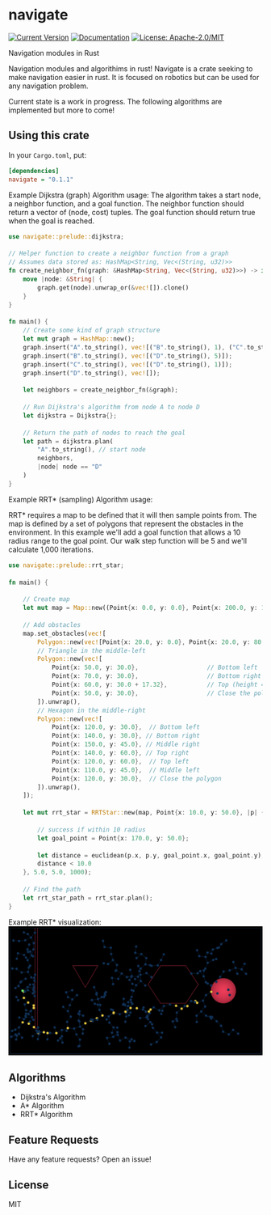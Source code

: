 # navigate
[![Current Version](https://img.shields.io/crates/v/navigate)](https://crates.io/crates/navigate)
[![Documentation](https://docs.rs/navigate/badge.svg)](https://docs.rs/navigate)
[![License: Apache-2.0/MIT](https://img.shields.io/crates/l/navigate.svg)](#license)

Navigation modules in Rust

Navigation modules and algorithims in rust! Navigate is a crate seeking to make navigation easier in rust. It is focused on robotics but can be used for any navigation problem.

Current state is a work in progress. The following algorithms are implemented but more to come! 

## Using this crate

In your `Cargo.toml`, put:

``` ini
[dependencies]
navigate = "0.1.1"
```

Example Dijkstra (graph) Algorithm usage:
The algorithm takes a start node, a neighbor function, and a goal function. The neighbor function should return a vector of (node, cost) tuples. The goal function should return true when the goal is reached.

``` rust
use navigate::prelude::dijkstra;

// Helper function to create a neighbor function from a graph
// Assumes data stored as: HashMap<String, Vec<(String, u32)>>
fn create_neighbor_fn(graph: &HashMap<String, Vec<(String, u32)>>) -> impl Fn(&String) -> Vec<(String, u32)> + '_ {
    move |node: &String| {
        graph.get(node).unwrap_or(&vec![]).clone()
    }
}

fn main() {
    // Create some kind of graph structure
    let mut graph = HashMap::new();
    graph.insert("A".to_string(), vec![("B".to_string(), 1), ("C".to_string(), 3)]);
    graph.insert("B".to_string(), vec![("D".to_string(), 5)]);
    graph.insert("C".to_string(), vec![("D".to_string(), 1)]);
    graph.insert("D".to_string(), vec![]);

    let neighbors = create_neighbor_fn(&graph);

    // Run Dijkstra's algorithm from node A to node D
    let dijkstra = Dijkstra{};
    
    // Return the path of nodes to reach the goal
    let path = dijkstra.plan(
        "A".to_string(), // start node
        neighbors,
        |node| node == "D"
    )
}

```

Example RRT* (sampling) Algorithm usage:

RRT* requires a map to be defined that it will then sample points from. The map is defined by a set of polygons that represent the obstacles in the environment. In this example we'll add a goal function that allows a 10 radius range to the goal point. Our walk step function will be 5 and we'll calculate 1,000 iterations.

``` rust
use navigate::prelude::rrt_star;

fn main() {

    // Create map
    let mut map = Map::new((Point{x: 0.0, y: 0.0}, Point{x: 200.0, y: 100.0}));
    
    // Add obstacles
    map.set_obstacles(vec![
        Polygon::new(vec![Point{x: 20.0, y: 0.0}, Point{x: 20.0, y: 80.0}, Point{x: 22.0, y: 80.0}, Point{x: 22.0, y: 0.0}]).unwrap(),
        // Triangle in the middle-left
        Polygon::new(vec![
            Point{x: 50.0, y: 30.0},                   // Bottom left
            Point{x: 70.0, y: 30.0},                   // Bottom right
            Point{x: 60.0, y: 30.0 + 17.32},           // Top (height = side * √3/2)
            Point{x: 50.0, y: 30.0},                   // Close the polygon
        ]).unwrap(),
        // Hexagon in the middle-right
        Polygon::new(vec![
            Point{x: 120.0, y: 30.0},  // Bottom left
            Point{x: 140.0, y: 30.0}, // Bottom right
            Point{x: 150.0, y: 45.0}, // Middle right
            Point{x: 140.0, y: 60.0}, // Top right
            Point{x: 120.0, y: 60.0},  // Top left
            Point{x: 110.0, y: 45.0},  // Middle left
            Point{x: 120.0, y: 30.0},  // Close the polygon
        ]).unwrap(),
    ]);

    let mut rrt_star = RRTStar::new(map, Point{x: 10.0, y: 50.0}, |p| {

        // success if within 10 radius
        let goal_point = Point{x: 170.0, y: 50.0};

        let distance = euclidean(p.x, p.y, goal_point.x, goal_point.y);
        distance < 10.0
    }, 5.0, 5.0, 1000);

    // Find the path
    let rrt_star_path = rrt_star.plan();
}

```

Example RRT* visualization:
![RRT* Visualization](https://raw.githubusercontent.com/lostVkng/navigate/main/assets/rrt_star_path.png)


## Algorithms
- Dijkstra's Algorithm
- A* Algorithm
- RRT* Algorithm

## Feature Requests
Have any feature requests? Open an issue! 

## License
MIT